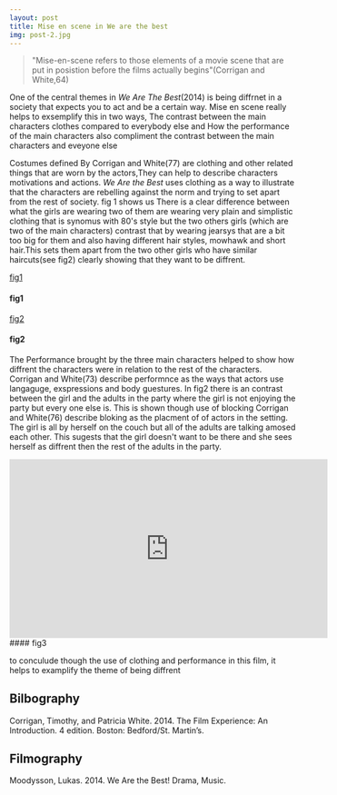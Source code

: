 ```yaml
---
layout: post
title: Mise en scene in We are the best
img: post-2.jpg
---
```

> "Mise-en-scene refers to those elements of a movie scene that are put in posistion before the films actually begins"(Corrigan and White,64)

One of the central themes in _We Are The Best_(2014) is being diffrnet in a society that
expects you to act and be a certain way. Mise en scene really helps to exsemplify this in two ways,
The contrast between the main characters clothes compared to everybody else and How the performance of the main characters also compliment the contrast between the main characters and eveyone else

Costumes defined By Corrigan and White(77) are clothing and other related things that are worn by the actors,They can help to describe characters motivations and actions. _We Are the Best_ uses clothing as a way to illustrate that the characters are rebelling against the norm and trying to set apart from the rest of society. fig 1 shows us  There is a clear difference between what the girls are wearing two of them are wearing very plain and simplistic clothing that is synomus with 80's style but the two others girls (which are two of the main characters) contrast that by wearing jearsys that are a bit too big for them and also having different hair styles, mowhawk and short hair.This sets them apart from the two other girls who have similar haircuts(see fig2) clearly showing that they want to be diffrent.

[fig1]({{site.baseurl}}/img/post2/fig1.jpg)
#### fig1

[fig2]({{site.baseurl}}/img/post2/fig2.jpg)
#### fig2

The Performance brought by the three main characters helped to show how diffrent the characters were in relation to  the rest of the characters. Corrigan and White(73) describe performnce as the ways that actors use langaguge, exspressions and body guestures. In fig2 there is an contrast between the girl and the adults in the party where the girl is not enjoying the party but every one else is. This is shown though use of blocking Corrigan and White(76) describe bloking as the placment of of actors in the setting. The girl is all by herself on the couch but all of the adults are talking amosed each other. This sugests that the girl doesn't want to be there and she sees herself as diffrent then the rest of the adults in the party.

<iframe width="560" height="315" src="https://www.youtube.com/embed/QFOcXaXQsF4" frameborder="0" allowfullscreen></iframe>
#### fig3

to conculude though the use of clothing and performance in this film, it helps to examplify the theme of being diffrent

## Bilbography
Corrigan, Timothy, and Patricia White. 2014. The Film Experience: An Introduction. 4 edition. Boston: Bedford/St. Martin’s.

## Filmography
Moodysson, Lukas. 2014. We Are the Best! Drama, Music.
